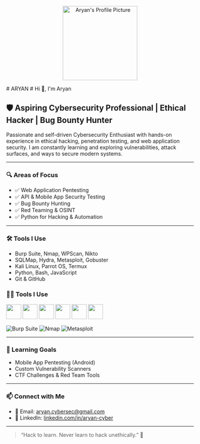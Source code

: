 <p align="center">
  <img src="https://your-image-link.com/photo.jpg" width="200" alt="Aryan's Profile Picture"/>
</p>
# ARYAN
# Hi 
👋, I'm Aryan

## 🛡️ Aspiring Cybersecurity Professional | Ethical Hacker | Bug Bounty Hunter

Passionate and self-driven Cybersecurity Enthusiast with hands-on experience in ethical hacking, penetration testing, and web application security. I am constantly learning and exploring vulnerabilities, attack surfaces, and ways to secure modern systems.

---

### 🔍 Areas of Focus

- ✅ Web Application Pentesting
- ✅ API & Mobile App Security Testing
- ✅ Bug Bounty Hunting
- ✅ Red Teaming & OSINT
- ✅ Python for Hacking & Automation

---

### 🛠️ Tools I Use

- Burp Suite, Nmap, WPScan, Nikto
- SQLMap, Hydra, Metasploit, Gobuster
- Kali Linux, Parrot OS, Termux
- Python, Bash, JavaScript
- Git & GitHub
### 👨‍💻 Tools I Use

<p align="left">
  <img src="https://cdn.jsdelivr.net/gh/devicons/devicon/icons/linux/linux-original.svg" width="40" />
  <img src="https://cdn.jsdelivr.net/gh/devicons/devicon/icons/bash/bash-original.svg" width="40" />
  <img src="https://cdn.jsdelivr.net/gh/devicons/devicon/icons/python/python-original.svg" width="40" />
  <img src="https://cdn.jsdelivr.net/gh/devicons/devicon/icons/javascript/javascript-original.svg" width="40" />
  <img src="https://cdn.jsdelivr.net/gh/devicons/devicon/icons/git/git-original.svg" width="40" />
  <img src="https://cdn.jsdelivr.net/gh/devicons/devicon/icons/github/github-original.svg" width="40" />
</p>

![Burp Suite](https://img.shields.io/badge/Burp_Suite-orange?style=for-the-badge)
![Nmap](https://img.shields.io/badge/Nmap-4477AA?style=for-the-badge)
![Metasploit](https://img.shields.io/badge/Metasploit-0097e7?style=for-the-badge)

---

### 🧠 Learning Goals

- Mobile App Pentesting (Android)
- Custom Vulnerability Scanners
- CTF Challenges & Red Team Tools

---

### 📫 Connect with Me

- 📧 Email: [aryan.cybersec@gmail.com](mailto:aryan.cybersec@gmail.com)
- 💼 LinkedIn: [linkedin.com/in/aryan-cyber](https://linkedin.com/in/aryan-cyber)

---

> “Hack to learn. Never learn to hack unethically.” 🧠

